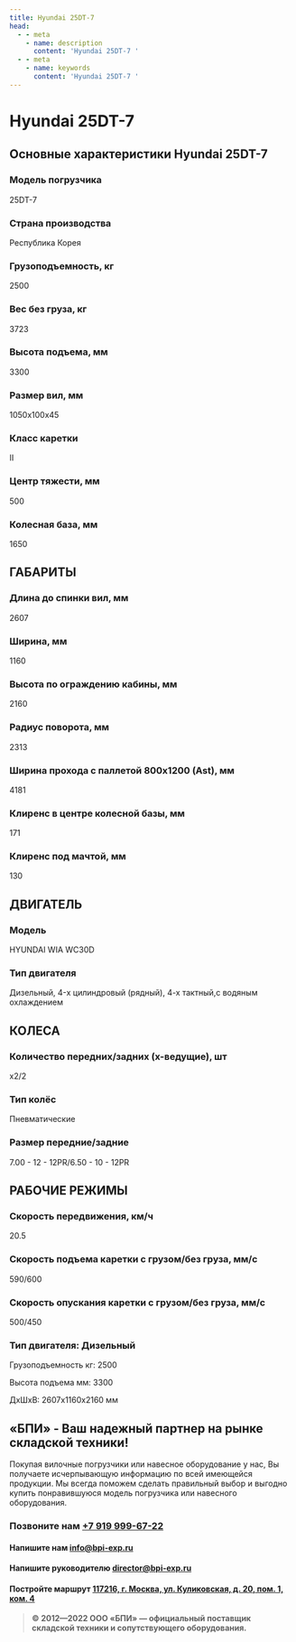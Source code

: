 ```yaml
---
title: Hyundai 25DT-7
head:
  - - meta
    - name: description
      content: 'Hyundai 25DT-7 '
  - - meta
    - name: keywords 
      content: 'Hyundai 25DT-7 '
---
```


# Hyundai 25DT-7
## Основные характеристики Hyundai 25DT-7

### Модель погрузчика
25DT-7
### Страна производства
Республика Корея
### Грузоподъемность, кг
2500
### Вес без груза, кг
3723
### Высота подъема, мм
3300
### Размер вил, мм
1050х100х45
### Класс каретки
II
### Центр тяжести, мм
500
### Колесная база, мм
1650

## ГАБАРИТЫ
### Длина до спинки вил, мм
2607
### Ширина, мм
1160
### Высота по ограждению кабины, мм
2160
### Радиус поворота, мм
2313
### Ширина прохода с паллетой 800х1200 (Ast), мм
4181
### Клиренс в центре колесной базы, мм
171
### Клиренс под мачтой, мм
130

## ДВИГАТЕЛЬ
### Модель
HYUNDAI WIA WC30D
### Тип двигателя
Дизельный, 4-x цилиндровый (рядный), 4-х тактный,с водяным охлаждением

## КОЛЕСА
### Количество передних/задних (х-ведущие), шт
х2/2
### Тип колёс
Пневматические
### Размер передние/задние
7.00 - 12 - 12PR/6.50 - 10 - 12PR

## РАБОЧИЕ РЕЖИМЫ
### Скорость передвижения, км/ч
20.5
### Скорость подъема каретки с грузом/без груза, мм/с
590/600
### Скорость опускания каретки с грузом/без груза, мм/с
500/450
### Тип двигателя: Дизельный

Грузоподъемность кг: 2500

Высота подъема мм: 3300

ДxШxВ: 2607x1160x2160 мм







## «БПИ» - Ваш надежный партнер на рынке складской техники!

Покупая вилочные погрузчики или навесное оборудование у нас, Вы получаете исчерпывающую информацию по всей имеющейся продукции. Мы всегда поможем сделать правильный выбор и выгодно купить понравившуюся модель погрузчика или навесного оборудования.


### Позвоните нам <a href="tel:+79199996722">+7 919 999-67-22</a>

#### Напишите нам <a href="mailto:info@bpi-exp.ru">info@bpi-exp.ru</a>

#### Напишите руководителю <a href="mailto:director@bpi-exp.ru">director@bpi-exp.ru</a>

#### Постройте маршрут <a href="https://yandex.ru/maps/213/moscow/?from=api-maps&ll=37.560718%2C55.567506&mode=routes&origin=jsapi_2_1_79&rtext=~55.567988%2C37.560664&rtt=mt&ruri=~&z=19">117216, г. Москва, ул. Куликовская, д. 20, пом. 1, ком. 4</a>

> **© 2012—2022 ООО «БПИ» — официальный поставщик складской техники и сопутствующего оборудования.**
